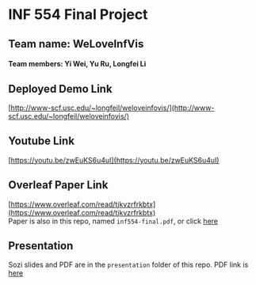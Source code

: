 # INF 554 Final Project

## Team name: WeLoveInfVis
#### Team members: Yi Wei, Yu Ru, Longfei Li

## Deployed Demo Link
[http://www-scf.usc.edu/~longfeil/weloveinfovis/](http://www-scf.usc.edu/~longfeil/weloveinfovis/)

## Youtube Link
[https://youtu.be/zwEuKS6u4uI](https://youtu.be/zwEuKS6u4uI)

## Overleaf Paper Link
[https://www.overleaf.com/read/tjkvzrfrkbtx](https://www.overleaf.com/read/tjkvzrfrkbtx)  
Paper is also in this repo, named `inf554-final.pdf`, or click [here](https://github.com/INF554Fall17/project-weloveinfovis/blob/master/inf554-final.pdf)

## Presentation
Sozi slides and PDF are in the `presentation` folder of this repo. PDF link is [here](https://github.com/INF554Fall17/project-weloveinfovis/blob/master/presentation/inf554-final.sozi.pdf)
